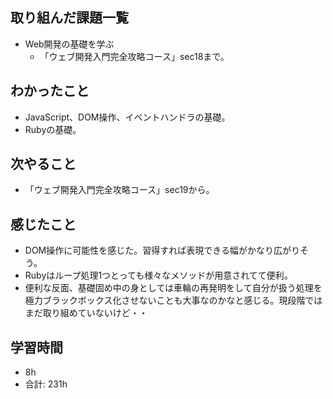 ## 取り組んだ課題一覧

- Web開発の基礎を学ぶ
  - 「ウェブ開発入門完全攻略コース」sec18まで。

## わかったこと

- JavaScript、DOM操作、イベントハンドラの基礎。
- Rubyの基礎。

## 次やること

- 「ウェブ開発入門完全攻略コース」sec19から。

## 感じたこと

- DOM操作に可能性を感じた。習得すれば表現できる幅がかなり広がりそう。
- Rubyはループ処理1つとっても様々なメソッドが用意されてて便利。
- 便利な反面、基礎固め中の身としては車輪の再発明をして自分が扱う処理を極力ブラックボックス化させないことも大事なのかなと感じる。現段階ではまだ取り組めていないけど・・

## 学習時間

- 8h
- 合計: 231h